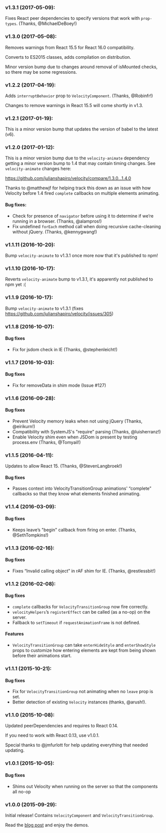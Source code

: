 ### v1.3.1 (2017-05-09):

Fixes React peer dependencies to specify versions that work with
`prop-types`. (Thanks, @MichaelDeBoey!)

### v1.3.0 (2017-05-08):

Removes warnings from React 15.5 for React 16.0 compatibility.

Converts to ES2015 classes, adds compilation on distribution.

Minor version bump due to changes around removal of isMounted checks, so there
may be some regressions.

### v1.2.2 (2017-04-19):

Adds `interruptBehavior` prop to `VelocityComponent`. (Thanks, @Robinfr!)

Changes to remove warnings in React 15.5 will come shortly in v1.3.

### v1.2.1 (2017-01-19):

This is a minor version bump that updates the version of babel to the latest (v6).

### v1.2.0 (2017-01-12):

This is a minor version bump due to the `velocity-animate` dependency getting a minor version
bump to 1.4 that may contain timing changes. See `velocity-animate` changes here:

https://github.com/julianshapiro/velocity/compare/1.3.0...1.4.0

Thanks to @matthewjf for helping track this down as an issue with how Velocity before 1.4
fired `complete` callbacks on multiple elements animating.

#### Bug fixes:
 * Check for presence of `navigator` before using it to determine if we’re running
   in a browser. (Thanks, @alampros!)
 * Fix undefined `forEach` method call when doing recursive cache-cleaning without
   jQuery. (Thanks, @kennygwang!)

### v1.1.11 (2016-10-20):

Bump `velocity-animate` to v1.3.1 once more now that it's published to npm!

### v1.1.10 (2016-10-17):

Reverts `velocity-animate` bump to v1.3.1, it's apparently not published to npm yet :(

### v1.1.9 (2016-10-17):

Bump `velocity-animate` to v1.3.1 (fixes https://github.com/julianshapiro/velocity/issues/305)

### v1.1.8 (2016-10-07):

#### Bug fixes
 * Fix for jsdom check in IE (Thanks, @stephenleicht!)

### v1.1.7 (2016-10-03):

#### Bug fixes
 * Fix for removeData in shim mode (Issue #127)

### v1.1.6 (2016-09-28):

#### Bug fixes
 * Prevent Velocity memory leaks when not using jQuery (Thanks, @eirikurn!)
 * Compatibility with SystemJS's "require" parsing (Thanks, @luisherranz!)
 * Enable Velocity shim even when JSDom is present by testing process.env (Thanks, @Tomyail!)

### v1.1.5 (2016-04-11):

Updates to allow React 15. (Thanks, @StevenLangbroek!)

#### Bug fixes
 * Passes context into VelocityTransitionGroup animations' “complete” callbacks
   so that they know what elements finished animating.


### v1.1.4 (2016-03-09):

#### Bug fixes
 * Keeps leave’s "begin" callback from firing on enter. (Thanks, @SethTompkins!)


### v1.1.3 (2016-02-16):

#### Bug fixes
 * Fixes “Invalid calling object” in rAF shim for IE. (Thanks, @restlessbit!)


### v1.1.2 (2016-02-08):

#### Bug fixes
 * `complete` callbacks for `VelocityTransitionGroup` now fire correctly.
 * `velocityHelpers`’s `registerEffect` can be called (as a no-op) on the server.
 * Fallback to `setTimeout` if `requestAnimationFrame` is not defined.

#### Features
 * `VelocityTransitionGroup` can take `enterHideStyle` and `enterShowStyle` props
   to customize how entering elements are kept from being shown before their
   animations start.


### v1.1.1 (2015-10-21):

#### Bug fixes
 * Fix for `VelocityTransitionGroup` not animating when no `leave` prop is set.
 * Better detection of existing `Velocity` instances (thanks, @arush!).

### v1.1.0 (2015-10-08):

Updated peerDependencies and requires to React 0.14.

If you need to work with React 0.13, use v1.0.1.

Special thanks to @jmfurlott for help updating everything that needed updating.

### v1.0.1 (2015-10-05):

#### Bug fixes
 * Shims out Velocity when running on the server so that the components all no-op

### v1.0.0 (2015-09-29):

Initial release! Contains `VelocityComponent` and `VelocityTransitionGroup`.

Read the [blog post](https://fabric.io/blog/introducing-the-velocityreact-library) and
enjoy the demos.

